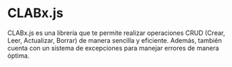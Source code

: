 # CLABx.js

CLABx.js es una librería que te permite realizar operaciones CRUD (Crear, Leer, Actualizar, Borrar) de manera sencilla y eficiente. Además, también cuenta con un sistema de excepciones para manejar errores de manera óptima.